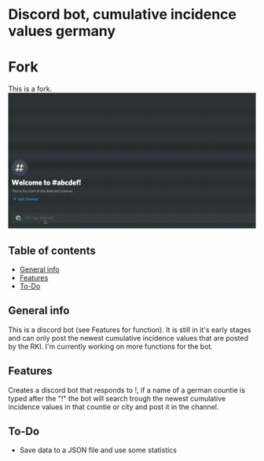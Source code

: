 # Discord bot, cumulative incidence values germany

# Fork
This is a fork.
![gif](assets/demo.gif)

## Table of contents
* [General info](#general-info)
* [Features](#Features)
* [To-Do](#To-Do)

## General info
This is a discord bot (see Features for function). It is still in it's early stages and can only post the newest cumulative incidence values that are posted by the RKI. I'm currently working on more functions for the bot.

## Features

Creates a discord bot that responds to !, if a name of a german countie is typed after the "!" the bot will search trough the newest cumulative incidence values in that countie or city and post it in the channel.

## To-Do
* Save data to a JSON file and use some statistics 
